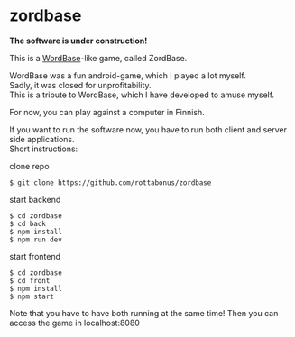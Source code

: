 # zordbase

**The software is under construction!**

This is a [WordBase](https://apkpure.com/wordbase-%E2%80%93-fun-word-search-battles-with-friends/com.wordbaseapp)-like game, called ZordBase.

WordBase was a fun android-game, which I played a lot myself.<br>
Sadly, it was closed for unprofitability.<br>
This is a tribute to WordBase, which I have developed to amuse myself.

For now, you can play against a computer in Finnish.

If you want to run the software now, you have to run both client and server side applications.<br>
Short instructions:

clone repo
```
$ git clone https://github.com/rottabonus/zordbase
```

start backend 
```
$ cd zordbase
$ cd back
$ npm install
$ npm run dev
```
start frontend
```
$ cd zordbase
$ cd front
$ npm install
$ npm start
```

Note that you have to have both running at the same time!
Then you can access the game in localhost:8080
